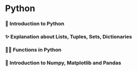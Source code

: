 # Python

### 🐍 Introduction to Python
### ✨ Explanation about Lists, Tuples, Sets, Dictionaries
### 💪🏻 Functions in Python
### 📖 Introduction to Numpy, Matplotlib and Pandas
